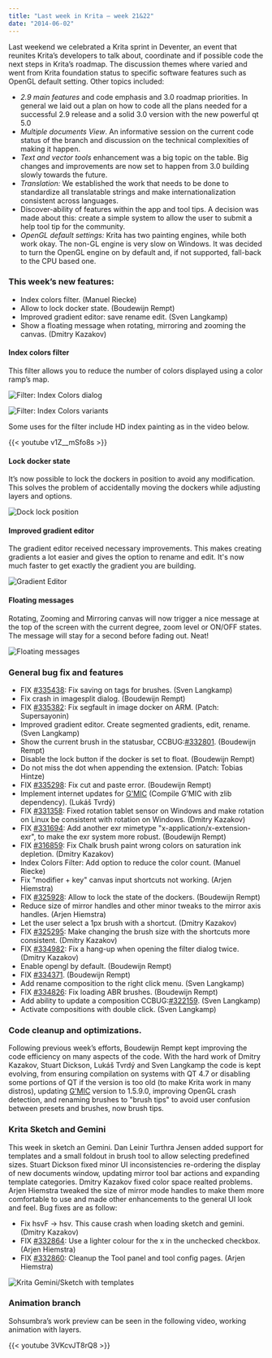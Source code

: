 ```yaml
---
title: "Last week in Krita — week 21&22"
date: "2014-06-02"
---
```


Last weekend we celebrated a Krita sprint in Deventer, an event that reunites Krita’s developers to talk about, coordinate and if possible code the next steps in Krita’s roadmap. The discussion themes where varied and went from Krita foundation status to specific software features such as OpenGL default setting. Other topics included:

- _2.9 main features_ and code emphasis and 3.0 roadmap priorities. In general we laid out a plan on how to code all the plans needed for a successful 2.9 release and a solid 3.0 version with the new powerful qt 5.0
- _Multiple documents View_. An informative session on the current code status of the branch and discussion on the technical complexities of making it happen.
- _Text and vector tools_ enhancement was a big topic on the table. Big changes and improvements are now set to happen from 3.0 building slowly towards the future.
- _Translation:_ We established the work that needs to be done to standardize all translatable strings and make internationalization consistent across languages.
- Discover-ability of features within the app and tool tips. A decision was made about this: create a simple system to allow the user to submit a help tool tip for the community.
- _OpenGL default settings:_ Krita has two painting engines, while both work okay. The non-GL engine is very slow on Windows. It was decided to turn the OpenGL engine on by default and, if not supported, fall-back to the CPU based one.

### This week’s new features:

- Index colors filter. (Manuel Riecke)
- Allow to lock docker state. (Boudewijn Rempt)
- Improved gradient editor: save rename edit. (Sven Langkamp)
- Show a floating message when rotating, mirroring and zooming the canvas. (Dmitry Kazakov)

#### Index colors filter

This filter allows you to reduce the number of colors displayed using a color ramp’s map.

![Filter: Index Colors dialog](/images/posts/2014/w_indexed_d01.jpg)

![Filter: Index Colors variants](/images/posts/2014/w_indexed_01.jpg)

Some uses for the filter include HD index painting as in the video below.

{{< youtube v1Z__mSfo8s >}}

#### Lock docker state

It’s now possible to lock the dockers in position to avoid any modification. This solves the problem of accidentally moving the dockers while adjusting layers and options.

![Dock lock position](/images/posts/2014/w_lock-state.jpg)

#### Improved gradient editor

The gradient editor received necessary improvements. This makes creating gradients a lot easier and gives the option to rename and edit. It's now much faster to get exactly the gradient you are building.

![Gradient Editor](/images/posts/2014/w_gradient_ed.jpg)

#### Floating messages

Rotating, Zooming and Mirroring canvas will now trigger a nice message at the top of the screen with the current degree, zoom level or ON/OFF states. The message will stay for a second before fading out. Neat!

![Floating messages](/images/posts/2014/w_floating_s.jpg)

### General bug fix and features

- FIX [#335438](https://bugs.kde.org/show_bug.cgi?id=335438): Fix saving on tags for brushes. (Sven Langkamp)
- Fix crash in imagesplit dialog. (Boudewijn Rempt)
- FIX [#335382](https://bugs.kde.org/show_bug.cgi?id=335382): Fix segfault in image docker on ARM. (Patch: Supersayonin)
- Improved gradient editor. Create segmented gradients, edit, rename. (Sven Langkamp)
- Show the current brush in the statusbar, CCBUG:[#332801](https://bugs.kde.org/show_bug.cgi?id=332801). (Boudewijn Rempt)
- Disable the lock button if the docker is set to float. (Boudewijn Rempt)
- Do not miss the dot when appending the extension. (Patch: Tobias Hintze)
- FIX [#335298](https://bugs.kde.org/show_bug.cgi?id=335298): Fix cut and paste error. (Boudewijn Rempt)
- Implement internet updates for [G'MIC](http://gmic.sourceforge.net/) (Compile G’MIC with zlib dependency). (Lukáš Tvrdý)
- FIX [#331358](https://bugs.kde.org/show_bug.cgi?id=331358): Fixed rotation tablet sensor on Windows and make rotation on Linux be consistent with rotation on Windows. (Dmitry Kazakov)
- FIX [#331694](https://bugs.kde.org/show_bug.cgi?id=331694): Add another exr mimetype "x-application/x-extension-exr", to make the exr system more robust. (Boudewijn Rempt)
- FIX [#316859](https://bugs.kde.org/show_bug.cgi?id=316859): Fix Chalk brush paint wrong colors on saturation ink depletion. (Dmitry Kazakov)
- Index Colors Filter: Add option to reduce the color count. (Manuel Riecke)
- Fix "modifier + key" canvas input shortcuts not working. (Arjen Hiemstra)
- FIX [#325928](https://bugs.kde.org/show_bug.cgi?id=325928): Allow to lock the state of the dockers. (Boudewijn Rempt)
- Reduce size of mirror handles and other minor tweaks to the mirror axis handles. (Arjen Hiemstra)
- Let the user select a 1px brush with a shortcut. (Dmitry Kazakov)
- FIX [#325295](https://bugs.kde.org/show_bug.cgi?id=325295): Make changing the brush size with the shortcuts more consistent. (Dmitry Kazakov)
- FIX [#334982](https://bugs.kde.org/show_bug.cgi?id=334982): Fix a hang-up when opening the filter dialog twice. (Dmitry Kazakov)
- Enable opengl by default. (Boudewijn Rempt)
- FIX [#334371](https://bugs.kde.org/show_bug.cgi?id=334371). (Boudewijn Rempt)
- Add rename composition to the right click menu. (Sven Langkamp)
- FIX [#334826](https://bugs.kde.org/show_bug.cgi?id=334826): Fix loading ABR brushes. (Boudewijn Rempt)
- Add ability to update a composition CCBUG:[#322159](https://bugs.kde.org/show_bug.cgi?id=322159). (Sven Langkamp)
- Activate compositions with double click. (Sven Langkamp)

### Code cleanup and optimizations.

Following previous week’s efforts, Boudewijn Rempt kept improving the code efficiency on many aspects of the code. With the hard work of Dmitry Kazakov, Stuart Dickson, Lukáš Tvrdý and Sven Langkamp the code is kept evolving, from ensuring compilation on systems with QT 4.7 or disabling some portions of QT if the version is too old (to make Krita work in many distros), updating [G'MIC](http://gmic.sourceforge.net/) version to 1.5.9.0, improving OpenGL crash detection, and renaming brushes to "brush tips" to avoid user confusion between presets and brushes, now brush tips.

### Krita Sketch and Gemini

This week in sketch an Gemini. Dan Leinir Turthra Jensen added support for templates and a small foldout in brush tool to allow selecting predefined sizes. Stuart Dickson fixed minor UI inconsistencies re-ordering the display of new documents window, updating mirror tool bar actions and expanding template categories. Dmitry Kazakov fixed color space realted problems. Arjen Hiemstra tweaked the size of mirror mode handles to make them more comfortable to use and made other enhancements to the general UI look and feel. Bug fixes are as follow:

- Fix hsvF -> hsv. This cause crash when loading sketch and gemini. (Dmitry Kazakov)
- FIX [#332864](https://bugs.kde.org/show_bug.cgi?id=332864): Use a lighter colour for the x in the unchecked checkbox. (Arjen Hiemstra)
- FIX [#332860](https://bugs.kde.org/show_bug.cgi?id=332860): Cleanup the Tool panel and tool config pages. (Arjen Hiemstra)

![Krita Gemini/Sketch with templates](/images/posts/2014/w_sketch-template.jpg)

### Animation branch

Sohsumbra’s work preview can be seen in the following video, working animation with layers.

{{< youtube 3VKcvJT8rQ8 >}}
